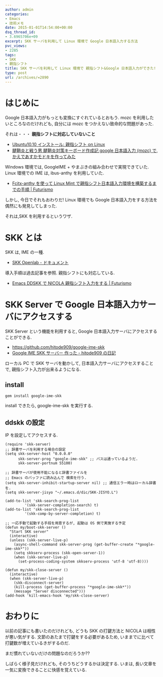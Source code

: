 ```yaml
---
author: admin
categories:
- Emacs
- 技術メモ
date: 2015-01-01T14:54:00+00:00
dsq_thread_id:
- 3.6965706e+09
excerpt: SKK サーバを利用して Linux 環境で Google 日本語入力する方法
pvc_views:
- 2285
tags:
- SKK
- 親指シフト
title: SKK サーバを利用して Linux 環境で 親指シフト&Google 日本語入力ができた!
type: post
url: /archives/=2890
---
```


はじめに
========

Google 日本語入力がもっとも変換にすぐれているとおもう. mozc
を利用したいところなのだけれども, 自分には mozc
をつかえない致命的な問題があった.

それは・・・ **親指シフトに対応していないこと**

-   [Ubuntu10.10 インストール: 親指シフト on
    Linux](http://thumb-shift-on-linux.seesaa.net/article/166840845.html)
-   [腱鞘炎と戦う男 腱鞘炎対策キーボード作成記 google 日本語入力 (mozc)
    で,
    かえであすかモドキを作ってみた](http://kenfight.blog137.fc2.com/blog-entry-131.html)

Windows 環境では, GoogleIME + やまぶきの組み合わせで実現できていた.
Linux 環境での IME は, ibus-anthy を利用していた.

-   [Fcitx-anthy を使って Linux Mint
    で親指シフト日本語入力環境を構築するまでの手順 |
    Futurismo](http://futurismo.biz/archives/2067)

しかし, 今日でそれもおわりだ! Linux 環境でも Google
日本語入力をする方法を偶然にも発見してしまった.

それは,SKK を利用するというワザ.

SKK とは
========

SKK は, IME の一種.

-   [SKK Openlab -
    ドキュメント](http://openlab.ring.gr.jp/skk/doc-ja.html)

導入手順は過去記事を参照. 親指シフトにも対応している.

-   [Emacs DDSKK で NICOLA 親指シフト入力をする |
    Futurismo](http://futurismo.biz/archives/2881)

SKK Server で Google 日本語入力サーバにアクセスする
===================================================

SKK Server という機能を利用すると, Google
日本語入力サーバにアクセスすることができる.

-   <https://github.com/hitode909/google-ime-skk>
-   [Google IME SKK サーバー 作った - hitode909
    の日記](http://hitode909.hatenablog.com/entry/20110421/1303274561)

ローカル PC で SKK サーバを動かして,
日本語入力サーバにアクセスすることで, 親指シフト入力が出来るようになる.

install
-------

``` {.bash}
gem install google-ime-skk
```

install できたら, google-ime-skk を実行する.

ddskk の設定
------------

IP を設定してアクセスする.

``` {.commonlisp}
(require 'skk-server)
;; 辞書サーバを利用する場合の設定
(setq skk-server-host "0.0.0.0"
      skk-server-prog "google-ime-skk" ;; パスは通っているようだ.
      skk-server-portnum 55100)

;; 辞書サーバが使用不能になると辞書ファイルを 
;; Emacs のバッファに読み込んで 検索を行う.
(setq skk-server-inhibit-startup-server nil) ;; 通信エラー時はローカル辞書を.
(setq skk-server-jisyo "~/.emacs.d/dic/SKK-JISYO.L")

(add-to-list 'skk-search-prog-list
         '(skk-server-completion-search) t)
(add-to-list 'skk-search-prog-list
         '(skk-comp-by-server-completion) t)

;; 一応手動で起動する手段を用意するが, 起動は OS 側で実施する予定
(defun my/boot-skk-server ()
  "Start SKK server"
  (interactive)    
  (unless (skk-server-live-p)
    (async-shell-command skk-server-prog (get-buffer-create "*google-ime-skk*"))
    (setq skkserv-process (skk-open-server-1))
    (when (skk-server-live-p)
      (set-process-coding-system skkserv-process 'utf-8 'utf-8))))

(defun my/skk-close-server ()
  (interactive)
  (when (skk-server-live-p)
    (skk-disconnect-server)
    (kill-process (get-buffer-process "*google-ime-skk*"))
    (message "Server disconnected")))
(add-hook 'kill-emacs-hook 'my/skk-close-server)
```

おわりに
========

以前の記事にも書いたのだけれども, どうも SKK の打鍵方法と NICOLA
は相性が悪い気がする. 文節のあたまで打鍵をする必要があるため,
いままでに比べて打鍵数が増えているきがするのだ.

まだ慣れていないだけの問題なのだろうか??

しばらく様子見だけれども, そのうちどうするかは決定する. いまは,
長い文章を一気に変換できることに快感を覚えている.
